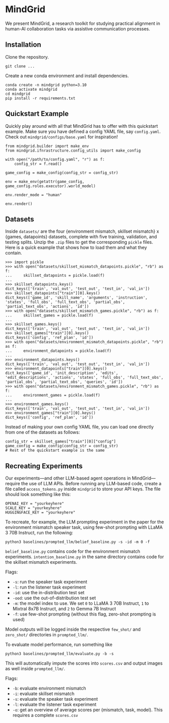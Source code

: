 # MindGrid

We present MindGrid, a research toolkit for studying practical alignment in human-AI collaboration tasks via assistive communication processes.

## Installation
Clone the repository.
```
git clone ...
```
Create a new conda environment and install dependencies.
```
conda create -n mindgrid python=3.10
conda activate mindgrid
cd mindgrid
pip install -r requirements.txt
```

## Quickstart Example
Quickly play around with all that MindGrid has to offer with this quickstart example. Make sure you have defined a config YAML file, say `config.yaml`. Check out `mindgrid/configs/base.yaml` for inspiration!
```
from mindgrid.builder import make_env
from mindgrid.ifnrastructure.config_utils import make_config

with open("/path/to/config.yaml", "r") as f:
    config_str = f.read()

game_config = make_config(config_str = config_str)

env = make_env(getattr(game_config, game_config.roles.executor).world_model)

env.render_mode = "human"

env.render()
```

## Datasets
Inside `datasets/` are the four {environment mismatch, skillset mismatch} x {games, datapoints} datasets, complete with five training, validation, and testing splits. Unzip the `.zip` files to get the corresponding `pickle` files. Here is a quick example that shows how to load them and what they contain.
```
>>> import pickle
>>> with open("datasets/skillset_mismatch_datapoints.pickle", "rb") as f:
...     skillset_datapoints = pickle.load(f)
... 
>>> skillset_datapoints.keys()
dict_keys(['train', 'val_out', 'test_out', 'test_in', 'val_in'])
>>> skillset_datapoints["train"][0].keys()
dict_keys(['game_id', 'skill_name', 'arguments', 'instruction', 'states', 'full_obs', 'full_text_obs', 'partial_obs', 'partial_text_obs', 'actions', 'id'])
>>> with open("datasets/skillset_mismatch_games.pickle", "rb") as f:
...     skillset_games = pickle.load(f)
... 
>>> skillset_games.keys()
dict_keys(['train', 'val_out', 'test_out', 'test_in', 'val_in'])
>>> skillset_games["train"][0].keys()
dict_keys(['config', 'ref_plan', 'id'])
>>> with open("datasets/environment_mismatch_datapoints.pickle", "rb") as f:
...     environment_datapoints = pickle.load(f)
... 
>>> environment_datapoints.keys()
dict_keys(['train', 'val_out', 'test_out', 'test_in', 'val_in'])
>>> environment_datapoints["train"][0].keys()
dict_keys(['game_id', 'init_description', 'edits', 'edit_descriptions', 'actions', 'states', 'full_obs', 'full_text_obs', 'partial_obs', 'partial_text_obs', 'queries', 'id'])
>>> with open("datasets/environment_mismatch_games.pickle", "rb") as f:
...     environment_games = pickle.load(f)
... 
>>> environment_games.keys()
dict_keys(['train', 'val_out', 'test_out', 'test_in', 'val_in'])
>>> environment_games["train"][0].keys()
dict_keys(['config', 'ref_plan', 'id'])
```
Instead of making your own config YAML file, you can load one directly from one of the datasets as follows:
```
config_str = skillset_games["train"][0]["config"]
game_config = make_config(config_str = config_str)
# Rest of the quickstart example is the same
```

## Recreating Experiments
Our experiments—and other LLM-based agent operations in MindGrid—require the use of LLM APIs. Before running any LLM-based code, create a file called `access_tokens.py` inside `mindgrid` to store your API keys. The file should look something like this:
```
OPENAI_KEY = "yourkeyhere"
SCALE_KEY = "yourkeyhere"
HUGGINGFACE_KEY = "yourkeyhere"
```

To recreate, for example, the LLM prompting experiment in the paper for the environment mismatch speaker task, using few-shot prompting with LLaMA 3 70B Instruct, run the following:
```
python3 baselines/prompted_llm/belief_baseline.py -s -id -m 0 -f
```
`belief_baseline.py` contains code for the environment mismatch experiments. `intention_baseline.py` in the same directory contains code for the skillset mismatch experiments.

Flags:
- `-s`: run the speaker task experiment
- `-l`: run the listener task experiment
- `-id`: use the in-distribution test set
- `-ood`: use the out-of-distribution test set
- `-m`: the model index to use. We set `0` to LLaMA 3 70B Instruct, `1` to Mixtral 8x7B Instruct, and `2` to Gemma 7B Instruct
- `-f`: use few-shot prompting (without this flag, zero-shot prompting is used)

Model outputs will be logged inside the respective `few_shot/` and `zero_shot/` directories in `prompted_llm/`.

To evaluate model performance, run something like
```
python3 baselines/prompted_llm/evaluate.py -b -s
```
This will automatically impute the scores into `scores.csv` and output images as well inside `prompted_llm/`.

Flags:
- `-b`: evaluate environment mismatch
- `-i`: evaluate skillset mismatch
- `-s`: evaluate the speaker task experiment
- `-l`: evaluate the listener task experiment
- `-o`: get an overview of average scores per (mismatch, task, model). This requires a complete `scores.csv`
